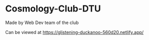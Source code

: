 # Cosmology-Club-DTU

Made by Web Dev team of the club

Can be viewed at https://glistening-duckanoo-560d20.netlify.app/